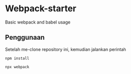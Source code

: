 # Webpack-starter
Basic webpack and babel usage

## Penggunaan

Setelah me-clone repository ini, kemudian jalankan perintah

```
npm install
```

```
npx webpack
```
